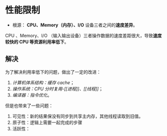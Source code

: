 # 性能限制

- 根源： **CPU、Memory（内存）、I/O** 设备三者之间的**速度差异**。

CPU 、Memory、I/O （输入输出设备）三者操作数据的速度差距很大，导致**速度较快的 CPU 等资源利用率低下**。

## 解决
为了解决利用率低下的问题，做出了一定的改进：
1. *计算机体系结构：缓存 cache*；
2. *操作系统：CPU 分时复用-[[进程]]、[[线程]]*；
3. *编译器：指令优化*。

但是也带来了一些问题：
1. 可见性：新的结果保没有同步到共享主内存，其他线程读取到旧值。
2. 原子性：逻辑上需要一起完成的步骤
3. 活跃性：


